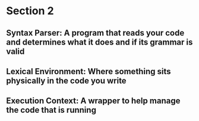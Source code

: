 # Section 2
## Syntax Parser: A program that reads your code and determines what it does and if its grammar is valid

## Lexical Environment: Where something sits physically in the code you write

## Execution Context: A wrapper to help manage the code that is running
